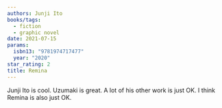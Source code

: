 ```yaml
---
authors: Junji Ito
books/tags:
  - fiction
  - graphic novel
date: 2021-07-15
params:
  isbn13: "9781974717477"
  year: "2020"
star_rating: 2
title: Remina
---
```


Junji Ito is cool. Uzumaki is great. A lot of his other work is just OK. I think
Remina is also just OK.

<!--more-->
